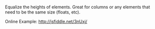 Equalize the heights of elements. Great for columns or any elements that need to be the same size (floats, etc).

Online Example: http://jsfiddle.net/3nUxj/
